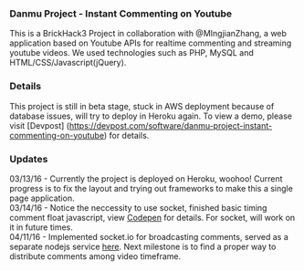 ### Danmu Project - Instant Commenting on Youtube
This is a BrickHack3 Project in collaboration with @MIngjianZhang, a web application based on Youtube APIs for realtime commenting and streaming youtube videos. We used technologies such as PHP, MySQL and HTML/CSS/Javascript(jQuery). 
### Details
This project is still in beta stage, stuck in AWS deployment because of database issues, will try to deploy in Heroku again. 
To view a demo, please visit [Devpost] (https://devpost.com/software/danmu-project-instant-commenting-on-youtube) for details. 

### Updates
03/13/16 - Currently the project is deployed on Heroku, woohoo! Current progress is to fix the layout and trying out frameworks to make this a single page application.  
03/14/16 - Notice the neccessity to use socket, finished basic timing comment float javascript, view [Codepen](http://codepen.io/ylu21/pen/KWqYvg) for details. For socket, will work on it in future times.  
04/11/16 - Implemented socket.io for broadcasting comments, served as a separate nodejs service [here](https://github.com/ylu021/tubbies-socket). Next milestone is to find a proper way to distribute comments among video timeframe.
